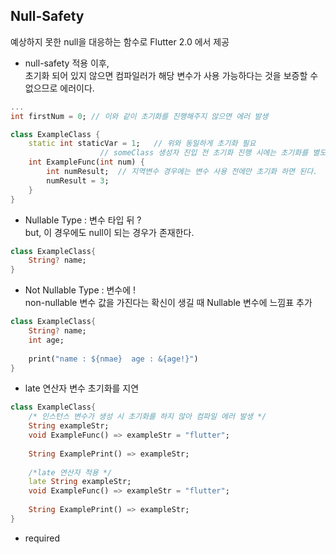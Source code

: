 ## Null-Safety   
예상하지 못한 null을 대응하는 함수로 Flutter 2.0 에서 제공   

+ null-safety 적용 이후,   
초기화 되어 있지 않으면 컴파일러가 해당 변수가 사용 가능하다는 것을 보증할 수 없으므로 에러이다.   

```dart
...
int firstNum = 0; // 이와 같이 초기화를 진행해주지 않으면 에러 발생

class ExampleClass {
	static int staticVar = 1;	// 위와 동일하게 초기화 필요 
					// someClass 생성자 진입 전 초기화 진행 시에는 초기화를 별도로 진행하지 않아도 됨.
	int ExampleFunc(int num) {
		int numResult;	// 지역변수 경우에는 변수 사용 전에만 초기화 하면 된다.
		numResult = 3; 
	}
}

```

+ Nullable Type : 변수 타입 뒤 ?   
but, 이 경우에도 null이 되는 경우가 존재한다.   

```dart 
class ExampleClass{
	String? name;
}

```
+ Not Nullable Type : 변수에 !   
non-nullable 변수 값을 가진다는 확신이 생길 때 Nullable 변수에 느낌표 추가 

```dart 
class ExampleClass{
	String? name;
	int age;
	
	print("name : ${nmae}  age : &{age!}")
}

```

+ late 연산자
변수 초기화를 지연   

```dart
class ExampleClass{
	/* 인스턴스 변수가 생성 시 초기화를 하지 않아 컴파일 에러 발생 */
	String exampleStr;
	void ExampleFunc() => exampleStr = "flutter";
	
	String ExamplePrint() => exampleStr;
	
	/*late 연산자 적용 */
	late String exampleStr;
	void ExampleFunc() => exampleStr = "flutter";
	
	String ExamplePrint() => exampleStr;
}
```
   
 + required

 
